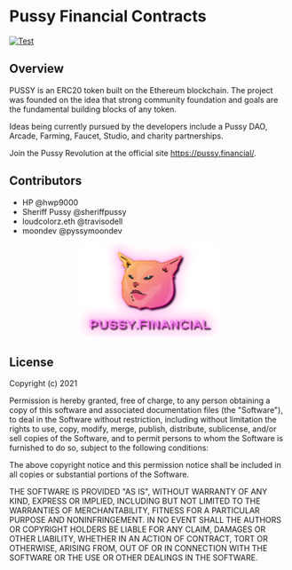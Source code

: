 # Pussy Financial Contracts

[![Test](https://github.com/Pussy-Financial/pussy-contracts/actions/workflows/workflow.yml/badge.svg)](https://github.com/Pussy-Financial/pussy-contracts/actions/workflows/workflow.yml)

## Overview

PUSSY is an ERC20 token built on the Ethereum blockchain. The project was founded on the idea that strong community foundation and goals are the fundamental building blocks of any token.

Ideas being currently pursued by the developers include a Pussy DAO, Arcade, Farming, Faucet, Studio, and charity partnerships.

Join the Pussy Revolution at the official site <https://pussy.financial/>.

## Contributors

-   HP @hwp9000
-   Sheriff Pussy @sheriffpussy
-   loudcolorz.eth @travisodell
-   moondev @pyssymoondev

<div align="center">
  <img alt="pussy" style="width: 50%" src="./docs/logo.png" />
</div>

## License

Copyright (c) 2021

Permission is hereby granted, free of charge, to any person obtaining
a copy of this software and associated documentation files (the
"Software"), to deal in the Software without restriction, including
without limitation the rights to use, copy, modify, merge, publish,
distribute, sublicense, and/or sell copies of the Software, and to
permit persons to whom the Software is furnished to do so, subject to
the following conditions:

The above copyright notice and this permission notice shall be
included in all copies or substantial portions of the Software.

THE SOFTWARE IS PROVIDED "AS IS", WITHOUT WARRANTY OF ANY KIND,
EXPRESS OR IMPLIED, INCLUDING BUT NOT LIMITED TO THE WARRANTIES OF
MERCHANTABILITY, FITNESS FOR A PARTICULAR PURPOSE AND
NONINFRINGEMENT. IN NO EVENT SHALL THE AUTHORS OR COPYRIGHT HOLDERS BE
LIABLE FOR ANY CLAIM, DAMAGES OR OTHER LIABILITY, WHETHER IN AN ACTION
OF CONTRACT, TORT OR OTHERWISE, ARISING FROM, OUT OF OR IN CONNECTION
WITH THE SOFTWARE OR THE USE OR OTHER DEALINGS IN THE SOFTWARE.
